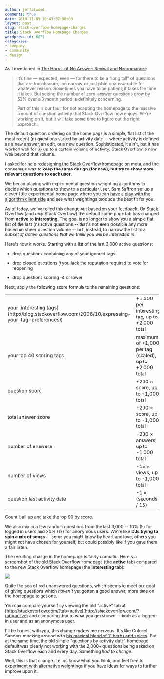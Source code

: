```yaml
---
author: jeffatwood
comments: true
date: 2010-11-09 10:43:37+00:00
layout: post
slug: stack-overflow-homepage-changes
title: Stack Overflow Homepage Changes
wordpress_id: 6071
categories:
- company
- community
- design
---
```


As I mentioned in [The Horror of No Answer: Revival and Necromancer](http://blog.stackoverflow.com/2010/11/the-horror-of-no-answer-revival-and-necromancer/):



<blockquote>
It’s fine — expected, even — for there to be a “long tail” of questions that are too obscure, too narrow, or just plain unanswerable for whatever reason. Sometimes you have to be patient; it takes the time it takes. But seeing the number of zero-answer questions grow by 50% over a 3 month period is definitely concerning.

Part of this is our fault for not adapting the homepage to the massive amount of question activity that Stack Overflow now enjoys. We’re working on it, but it will take some time to figure out the right approach.
</blockquote>



The default question ordering on the home page is a simple, flat list of the most recent (n) questions sorted by activity date -- where activity is defined as a new answer, an edit, or a new question. Sophisticated, it ain't, but it has worked well for us up to a certain volume of activity. Stack Overflow is now _well_ beyond that volume.

I asked for [help redesigning the Stack Overflow homepage](http://meta.stackoverflow.com/questions/69063/help-us-redesign-the-stack-overflow-homepage) on meta, and the consensus was to **keep the same design (for now), but try to show more relevant questions to each user**. 

We began playing with experimental question weighting algorithms to decide which questions to show to a particular user. Sam Saffron set up a clever little experimental home page where you can [have a play with the algorithm client side](http://meta.stackoverflow.com/questions/69571/help-us-choose-a-sort-order-for-the-stack-overflow-homepage) and see what weightings produce the best fit for you.

As of today, we've rolled this change out based on your feedback. On Stack Overflow (and _only_ Stack Overflow) the default home page tab has changed from **active** to **interesting**. The goal is no longer to show you a simple flat list of the last (n) active questions -- that's not even possible any more based on sheer question volume -- but, instead, to narrow the list to a _subset of active questions that we think you will be interested in_.

Here's how it works. Starting with a list of the last 3,000 active questions:





  * drop questions containing any of your ignored tags

  * drop closed questions _if_ you lack the reputation required to vote for reopening

  * drop questions scoring -4 or lower


Next, apply the following score formula to the remaining questions:

<table cellpadding="4" width="600" cellspacing="4" >
<tr >

<td >your [interesting tags](http://blog.stackoverflow.com/2008/10/expressing-your-tag-preferences/)
</td>

<td >+1,500 per interesting tag, up to +2,000 total
</td>
</tr>
<tr >

<td >your top 40 scoring tags
</td>

<td >maximum of +1,000 per tag (scaled), up to +2,000 total
</td>
</tr>
<tr >

<td >question score
</td>

<td >+200 × score, up to +1,000 total
</td>
</tr>
<tr >

<td >total answer score
</td>

<td >-200 × score, up to -1,000 total
</td>
</tr>
<tr >

<td >number of answers
</td>

<td >-200 × answers, up to -1,000 total
</td>
</tr>
<tr >

<td >number of views
</td>

<td >-15 × views, up to -1,000 total
</td>
</tr>
<tr >

<td >question last activity date
</td>

<td >-1 × (seconds / 15)
</td>
</tr>
</table>

Count it all up and take the top 90 by score.

We also mix in a few random questions from the last 3,000 -- 10% (9) for logged in users and 20% (18) for anonymous users. We're like **DJs trying to spin a mix of songs** -- some you might know by heart and love, others you might not have chosen for yourself, but could possibly like if you gave them a fair listen.

The resulting change in the homepage is fairly dramatic. Here's a screenshot of the old Stack Overflow homepage (the **active** tab) compared to the new Stack Overflow homepage (the **interesting** tab):

[![](/blog/images/wordpress/interesting-vs-active.png)](/blog/images/wordpress/interesting-vs-active-large.png)

Quite the sea of red unanswered questions, which seems to meet our goal of giving questions which _haven't_ yet gotten a good answer, more time on the homepage to get one.

You can compare yourself by viewing the old "active" tab at [http://stackoverflow.com/?tab=active](http://stackoverflow.com/?tab=active) and comparing that to what you get shown -- both as a logged-in user and as an anonymous user.

I'll be honest with you, this change makes me nervous. It's like Colonel Sanders mucking around with [his magical blend of 11 herbs and spices](http://www.kfc.com/about/secret.asp). But at the same time, the old simple "questions by activity date" homepage default was clearly not working with the 2,000+ questions being asked on Stack Overflow each and every day. Something _had to change_.

Well, this is that change. Let us know what you think, and feel free to [experiment with alternative weightings](http://meta.stackoverflow.com/questions/69571/help-us-choose-a-sort-order-for-the-stack-overflow-homepage) if you have ideas for ways to further improve upon it.

